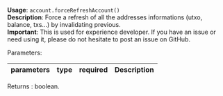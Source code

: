 **Usage**: `account.forceRefreshAccount()`    
**Description**: Force a refresh of all the addresses informations (utxo, balance, txs...) by invalidating previous.   
**Important**: This is used for experience developer. If you have an issue or need using it, please do not hesitate to post an issue on GitHub.   

Parameters: 

| parameters        | type   | required       | Description                                      |  
|-------------------|--------|----------------| -------------------------------------------------|

Returns : boolean.

